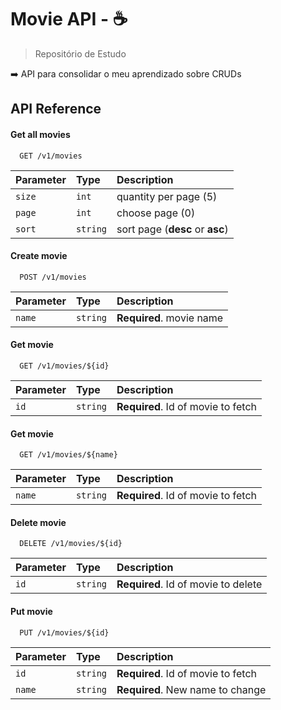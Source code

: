 
# Movie API - :coffee:

> Repositório de Estudo

:arrow_right: API para consolidar o meu aprendizado sobre CRUDs

## API Reference

#### Get all movies

```http
  GET /v1/movies
```

| Parameter | Type     | Description                     |
| :-------- | :------- | :------------------------------ |
| `size`    | `int`    | quantity per page (5)           |
| `page`    | `int`    | choose page (0)                 |
| `sort`    | `string` | sort page  (**desc** or **asc**)|

#### Create movie

```http
  POST /v1/movies
```

| Parameter | Type     | Description                     |
| :-------- | :------- | :------------------------------ |
| `name`    | `string` | **Required**. movie name        |


#### Get movie

```http
  GET /v1/movies/${id}
```

| Parameter | Type     | Description                        |
| :-------- | :------- | :--------------------------------- |
| `id`      | `string` | **Required**. Id of movie to fetch |

#### Get movie

```http
  GET /v1/movies/${name}
```

| Parameter | Type     | Description                        |
| :-------- | :------- | :--------------------------------- |
| `name`    | `string` | **Required**. Id of movie to fetch |

#### Delete movie

```http
  DELETE /v1/movies/${id}
```

| Parameter | Type     | Description                         |
| :-------- | :------- | :---------------------------------- |
| `id`      | `string` | **Required**. Id of movie to delete |

#### Put movie

```http
  PUT /v1/movies/${id}
```

| Parameter | Type     | Description                         |
| :-------- | :------- | :---------------------------------- |
| `id`      | `string` | **Required**. Id of movie to fetch  |
| `name`    | `string` | **Required**. New name to change    | 

